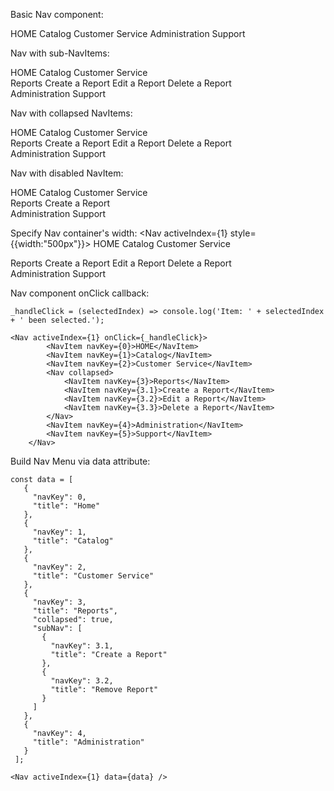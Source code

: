 Basic Nav component:
    <Nav activeIndex={0}>
        <NavItem navKey={0}>HOME</NavItem>
        <NavItem navKey={1}>Catalog</NavItem>
        <NavItem navKey={2}>Customer Service</NavItem>
        <NavItem navKey={3}>Administration</NavItem>
        <NavItem navKey={4}>Support</NavItem>
    </Nav>

Nav with sub-NavItems:
    <Nav activeIndex={0}>
        <NavItem navKey={0}>HOME</NavItem>
        <NavItem navKey={1}>Catalog</NavItem>
        <NavItem navKey={2}>Customer Service</NavItem>
        <Nav>
            <NavItem navKey={3}>Reports</NavItem>
            <NavItem navKey={3.1}>Create a Report</NavItem>
            <NavItem navKey={3.2}>Edit a Report</NavItem>
            <NavItem navKey={3.3}>Delete a Report</NavItem>
        </Nav>
        <NavItem navKey={4}>Administration</NavItem>
        <NavItem navKey={5}>Support</NavItem>
    </Nav>

Nav with collapsed NavItems:
    <Nav activeIndex={1}>
        <NavItem navKey={0}>HOME</NavItem>
        <NavItem navKey={1}>Catalog</NavItem>
        <NavItem navKey={2}>Customer Service</NavItem>
        <Nav collapsed>
            <NavItem navKey={3}>Reports</NavItem>
            <NavItem navKey={3.1}>Create a Report</NavItem>
            <NavItem navKey={3.2}>Edit a Report</NavItem>
            <NavItem navKey={3.3}>Delete a Report</NavItem>
        </Nav>
        <NavItem navKey={4}>Administration</NavItem>
        <NavItem navKey={5}>Support</NavItem>
    </Nav>

Nav with disabled NavItem:
    <Nav activeIndex={0}>
            <NavItem navKey={0}>HOME</NavItem>
            <NavItem navKey={1}>Catalog</NavItem>
            <NavItem navKey={2} disabled>Customer Service</NavItem>
            <Nav>
                <NavItem navKey={3}>Reports</NavItem>
                <NavItem navKey={3.1} disabled>Create a Report</NavItem>
            </Nav>
            <NavItem navKey={4}>Administration</NavItem>
            <NavItem navKey={5} disabled>Support</NavItem>
        </Nav>

Specify Nav container's width:
    <Nav activeIndex={1} style={{width:"500px"}}>
        <NavItem navKey={0}>HOME</NavItem>
        <NavItem navKey={1}>Catalog</NavItem>
        <NavItem navKey={2}>Customer Service</NavItem>
        <Nav collapsed>
            <NavItem navKey={3}>Reports</NavItem>
            <NavItem navKey={3.1}>Create a Report</NavItem>
            <NavItem navKey={3.2}>Edit a Report</NavItem>
            <NavItem navKey={3.3}>Delete a Report</NavItem>
        </Nav>
        <NavItem navKey={4}>Administration</NavItem>
        <NavItem navKey={5}>Support</NavItem>
    </Nav>

Nav component onClick callback:

    _handleClick = (selectedIndex) => console.log('Item: ' + selectedIndex + ' been selected.');

    <Nav activeIndex={1} onClick={_handleClick}>
            <NavItem navKey={0}>HOME</NavItem>
            <NavItem navKey={1}>Catalog</NavItem>
            <NavItem navKey={2}>Customer Service</NavItem>
            <Nav collapsed>
                <NavItem navKey={3}>Reports</NavItem>
                <NavItem navKey={3.1}>Create a Report</NavItem>
                <NavItem navKey={3.2}>Edit a Report</NavItem>
                <NavItem navKey={3.3}>Delete a Report</NavItem>
            </Nav>
            <NavItem navKey={4}>Administration</NavItem>
            <NavItem navKey={5}>Support</NavItem>
        </Nav>

Build Nav Menu via data attribute:

    const data = [
       {
         "navKey": 0,
         "title": "Home"
       },
       {
         "navKey": 1,
         "title": "Catalog"
       },
       {
         "navKey": 2,
         "title": "Customer Service"
       },
       {
         "navKey": 3,
         "title": "Reports",
         "collapsed": true,
         "subNav": [
           {
             "navKey": 3.1,
             "title": "Create a Report"
           },
           {
             "navKey": 3.2,
             "title": "Remove Report"
           }
         ]
       },
       {
         "navKey": 4,
         "title": "Administration"
       }
     ];

    <Nav activeIndex={1} data={data} />